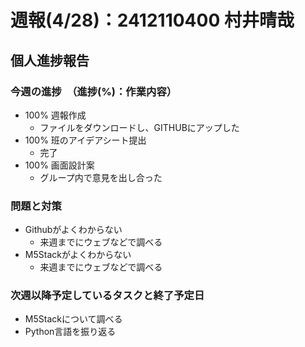 # 週報(4/28)：2412110400 村井晴哉
[](チーム進捗報告はリーダー以外は消す)
[](ここまでリーダーのみ書く)
[](ここから下は全員が書く)
## 個人進捗報告
### 今週の進捗　（進捗(%)：作業内容）
[](0%:未着手,50%:開始,100%:作業完了)
- 100% 週報作成
  - ファイルをダウンロードし、GITHUBにアップした
- 100% 班のアイデアシート提出
  - 完了
- 100% 画面設計案
  - グループ内で意見を出し合った

### 問題と対策
[](問題：発生しているネガティブな事項。なければ「なし」とする)
[](対策：「いつまでに」、「何をするか」を明記する。)
- Githubがよくわからない
  - 来週までにウェブなどで調べる
- M5Stackがよくわからない
  - 来週までにウェブなどで調べる

### 次週以降予定しているタスクと終了予定日
[](次週やることのほか、やるべきタスクを挙げる)
- M5Stackについて調べる
- Python言語を振り返る
